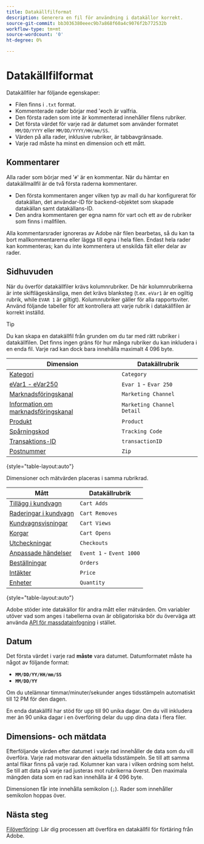 ```yaml
---
title: Datakällfilformat
description: Generera en fil för användning i datakällor korrekt.
source-git-commit: bb3036380eeec9b7a868f60a4c9076f2b772532b
workflow-type: tm+mt
source-wordcount: '0'
ht-degree: 0%

---
```


# Datakällfilformat

Datakällfiler har följande egenskaper:

* Filen finns i `.txt` format.
* Kommenterade rader börjar med &#39;`#`och är valfria.
* Den första raden som inte är kommenterad innehåller filens rubriker.
* Det första värdet för varje rad är datumet som använder formatet `MM/DD/YYYY` eller `MM/DD/YYYY/HH/mm/SS`.
* Värden på alla rader, inklusive rubriker, är tabbavgränsade.
* Varje rad måste ha minst en dimension och ett mått.

## Kommentarer

Alla rader som börjar med &#39;`#`&#39; är en kommentar. När du hämtar en datakällmallfil är de två första raderna kommentarer.

* Den första kommentaren anger vilken typ av mall du har konfigurerat för datakällan, det användar-ID för backend-objektet som skapade datakällan samt datakällans-ID.
* Den andra kommentaren ger egna namn för vart och ett av de rubriker som finns i mallfilen.

Alla kommentarsrader ignoreras av Adobe när filen bearbetas, så du kan ta bort mallkommentarerna eller lägga till egna i hela filen. Endast hela rader kan kommenteras; kan du inte kommentera ut enskilda fält eller delar av rader.

## Sidhuvuden

När du överför datakällfiler krävs kolumnrubriker. De här kolumnrubrikerna är inte skiftlägeskänsliga, men det krävs blanksteg (t.ex. `eVar1` är en ogiltig rubrik, while `EVAR 1` är giltigt). Kolumnrubriker gäller för alla rapportsviter. Använd följande tabeller för att kontrollera att varje rubrik i datakällfilen är korrekt inställd.

>[!TIP]
>
>Du kan skapa en datakällfil från grunden om du tar med rätt rubriker i datakällfilen. Det finns ingen gräns för hur många rubriker du kan inkludera i en enda fil. Varje rad kan dock bara innehålla maximalt 4 096 byte.

| Dimension | Datakällrubrik |
| --- | --- |
| [Kategori](/help/components/dimensions/category.md) | `Category` |
| [eVar1 - eVar250](/help/components/dimensions/evar.md) | `Evar 1` - `Evar 250` |
| [Marknadsföringskanal](/help/components/dimensions/marketing-channel.md) | `Marketing Channel` |
| [Information om marknadsföringskanal](/help/components/dimensions/marketing-detail.md) | `Marketing Channel Detail` |
| [Produkt](/help/components/dimensions/product.md) | `Product` |
| [Spårningskod](/help/components/dimensions/tracking-code.md) | `Tracking Code` |
| [Transaktions-ID](/help/implement/vars/page-vars/transactionid.md) | `transactionID` |
| [Postnummer](/help/components/dimensions/zip-code.md) | `Zip` |

{style="table-layout:auto"}

Dimensioner och mätvärden placeras i samma rubrikrad.

| Mått | Datakällrubrik |
| --- | --- |
| [Tillägg i kundvagn](/help/components/metrics/cart-additions.md) | `Cart Adds` |
| [Raderingar i kundvagn](/help/components/metrics/cart-removals.md) | `Cart Removes` |
| [Kundvagnsvisningar](/help/components/metrics/cart-views.md) | `Cart Views` |
| [Korgar](/help/components/metrics/carts.md) | `Cart Opens` |
| [Utcheckningar](/help/components/metrics/checkouts.md) | `Checkouts` |
| [Anpassade händelser](/help/components/metrics/custom-events.md) | `Event 1` - `Event 1000` |
| [Beställningar](/help/components/metrics/orders.md) | `Orders` |
| [Intäkter](/help/components/metrics/revenue.md) | `Price` |
| [Enheter](/help/components/metrics/units.md) | `Quantity` |

{style="table-layout:auto"}

Adobe stöder inte datakällor för andra mått eller mätvärden. Om variabler utöver vad som anges i tabellerna ovan är obligatoriska bör du överväga att använda [API för massdatainfogning](https://developer.adobe.com/analytics-apis/docs/2.0/guides/endpoints/bulk-data-insertion/) i stället.

## Datum

Det första värdet i varje rad **måste** vara datumet. Datumformatet måste ha något av följande format:

* **`MM/DD/YY/HH/mm/SS`**
* **`MM/DD/YY`**

Om du utelämnar timmar/minuter/sekunder anges tidsstämpeln automatiskt till 12 PM för den dagen.

En enda datakällfil har stöd för upp till 90 unika dagar. Om du vill inkludera mer än 90 unika dagar i en överföring delar du upp dina data i flera filer.

## Dimensions- och mätdata

Efterföljande värden efter datumet i varje rad innehåller de data som du vill överföra. Varje rad motsvarar den aktuella tidsstämpeln. Se till att samma antal flikar finns på varje rad. Kolumner kan vara i vilken ordning som helst. Se till att data på varje rad justeras mot rubrikerna överst. Den maximala mängden data som en rad kan innehålla är 4 096 byte.

Dimensionen får inte innehålla semikolon (`;`). Rader som innehåller semikolon hoppas över.

## Nästa steg

[Filöverföring](file-upload.md): Lär dig processen att överföra en datakällfil för förtäring från Adobe.
